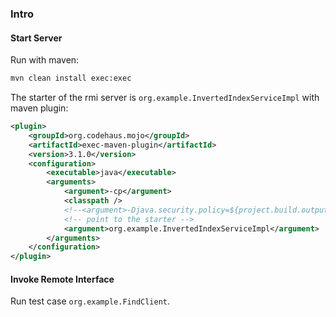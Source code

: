 ### Intro

#### Start Server
Run with maven:
``` bash 
mvn clean install exec:exec
```

The starter of the rmi server is `org.example.InvertedIndexServiceImpl` with maven plugin:
``` xml
<plugin>
    <groupId>org.codehaus.mojo</groupId>
    <artifactId>exec-maven-plugin</artifactId>
    <version>3.1.0</version>
    <configuration>
        <executable>java</executable>
        <arguments>
            <argument>-cp</argument>
            <classpath />
            <!--<argument>-Djava.security.policy=${project.build.outputDirectory}/rmi.policy</argument>-->
            <!-- point to the starter -->
            <argument>org.example.InvertedIndexServiceImpl</argument>
        </arguments>
    </configuration>
</plugin>
```


#### Invoke Remote Interface

Run test case `org.example.FindClient`.

